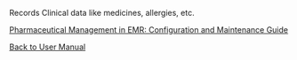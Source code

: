 Records Clinical data like medicines, allergies, etc.


[Pharmaceutical Management in EMR: Configuration and Maintenance Guide](https://github.com/hmislk/hmis/wiki/Pharmaceutical-Management-in-EMR:-Configuration-and-Maintenance-Guide)

[Back to User Manual](https://github.com/hmislk/hmis/wiki/User-Manual)